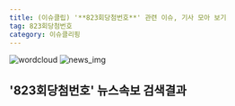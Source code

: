 ```yaml
---
title: (이슈클립) '**823회당첨번호**' 관련 이슈, 기사 모아 보기
tag: 823회당첨번호
category: 이슈클리핑
---
```

![wordcloud](https://s3.ap-northeast-2.amazonaws.com/lyrics101-wordcloud/2018-09-09-1536481277.png)
![news_img](https://user-images.githubusercontent.com/42597476/44507050-1206f400-a6e4-11e8-8d98-7ffbfebb353f.png)
## **'**823회당첨번호**'** 뉴스속보 검색결과

